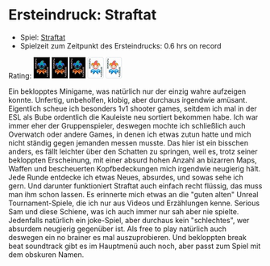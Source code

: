 # Ersteindruck: Straftat

* Spiel: [Straftat](https://store.steampowered.com/app/2386720/STRAFTAT/)
* Spielzeit zum Zeitpunkt des Ersteindrucks: 0.6 hrs on record

Rating:
![head](https://raw.githubusercontent.com/entewurzelauskuh/entewurzelauskuh.github.io/refs/heads/main/_assets/rating/joke_fill.jpg)
![head](https://raw.githubusercontent.com/entewurzelauskuh/entewurzelauskuh.github.io/refs/heads/main/_assets/rating/joke_fill.jpg)
![head](https://raw.githubusercontent.com/entewurzelauskuh/entewurzelauskuh.github.io/refs/heads/main/_assets/rating/joke_fill.jpg)
![head](https://raw.githubusercontent.com/entewurzelauskuh/entewurzelauskuh.github.io/refs/heads/main/_assets/rating/joke.jpg)
![head](https://raw.githubusercontent.com/entewurzelauskuh/entewurzelauskuh.github.io/refs/heads/main/_assets/rating/joke.jpg)

Ein beklopptes Minigame, was natürlich nur der einzig wahre aufzeigen konnte. Unfertig, unbeholfen, klobig, aber durchaus irgendwie amüsant. Eigentlich scheue ich besonders 1v1 shooter games, seitdem ich mal in der ESL als Bube ordentlich die Kauleiste neu sortiert bekommen habe. Ich war immer eher der Gruppenspieler, deswegen mochte ich schließlich auch Overwatch oder andere Games, in denen ich etwas zutun hatte und mich nicht ständig gegen jemanden messen musste. Das hier ist ein bisschen anders, es fällt leichter über den Schatten zu springen, weil es, trotz seiner bekloppten Erscheinung, mit einer absurd hohen Anzahl an bizarren Maps, Waffen und bescheuerten Kopfbedeckungen mich irgendwie neugierig hält. Jede Runde entdecke ich etwas Neues, absurdes, und sowas sehe ich gern. Und darunter funktioniert Straftat auch einfach recht flüssig, das muss man ihm schon lassen. Es erinnerte mich etwas an die "guten alten" Unreal Tournament-Spiele, die ich nur aus Videos und Erzählungen kenne. Serious Sam und diese Schiene, was ich auch immer nur sah aber nie spielte. Jedenfalls natürlich ein joke-Spiel, aber durchaus kein "schlechtes", wer absurdem neugierig gegenüber ist. Als free to play natürlich auch deswegen ein no brainer es mal auszuprobieren. Und bekloppten break beat soundtrack gibt es im Hauptmenü auch noch, aber passt zum Spiel mit dem obskuren Namen.